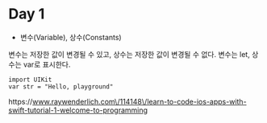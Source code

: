 # Day 1

* 변수\(Variable\),  상수\(Constants\)

변수는 저장한 값이 변경될 수 있고, 상수는 저장한 값이 변경될 수 없다.
변수는 let, 상수는 var로 표시한다.

```
import UIKit 
var str = "Hello, playground"                                                                                                             
```









https:\/\/www.raywenderlich.com\/114148\/learn-to-code-ios-apps-with-swift-tutorial-1-welcome-to-programming


